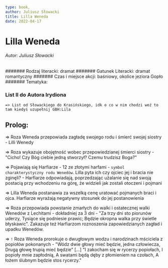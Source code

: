 ```yaml
type: book,
author: Juliusz Słowacki
title: Lilla Weneda
date: 2022-04-17
```

# Lilla Weneda
###### Autor: Juliusz Słowacki
####### Rodzaj literacki: dramat
####### Gatunek Literacki: dramat romantyczny
####### Czas i miejsce akcji: baśniowy, okolice jeziora Gopło
####### Tematyka: 

### List II do Autora Irydiona
	=> List od Słowackiego do Krasińskiego, idk o co w nim chodzi weź to tam kiedyś uzupełnij GBH:Lila

## Prolog:
=> Roza Weneda przepowiada zagładę swojego rodu i śmierć swojej siostry - Lilli Wenedy

=> Roza wykazuje obojętność wobec przepowiedzianej śmierci siostry - "Cicho! Czy Bóg ciebie jedną stworzył? Czemu trudzisz Boga?"

=> Pojawiają się Harfiarze - 12 ze złotymi harfami - `symbol charakterystyczny rodu Wenedów`. Lilla pyta ich czy ojciec jej i bracia nie zginęli? - Harfiarze odpowiadają, poprzedzając użalanie się nad swoją postacią przy wchodzeniu na górę, że widzieli jak zostali otoczeni i pojmani

=> Lilla Weneda postanawia za wszelką cenę uratować pojmanych braci i ojca. Harfiarze wyrażają negatywny stosunek do jej postanowienia

=> Roza przepowiada powstanie zmarłych do walki i ostatecznej walki Wenedów z Lechitami - dokładniej za 3 dni - "Za trzy dni sto piorunów uderzy, Tysiące się podniesie prawic; Będzie okropna walka przy świetle błyskawic". Zakazuje też Harfiarzom roznoszenia zapowiedzianych zagład i upadku Wenedów. 

=> `!` Roza Weneda prorokuje o dwugłowym wodzu i narodzinach mściciela z popiołów pokonanych - "Wódz dwie głowy mieć będzie, jedna człowiecza, Drugą głowę trupią mieć będzie" [...] "I zakocham się w rycerzy popiołach, I popioły mnie zapłodnią, A swatami będą dęby z płomieniem na czołach, A łożem ślubnym będzie stos rycerzy."


